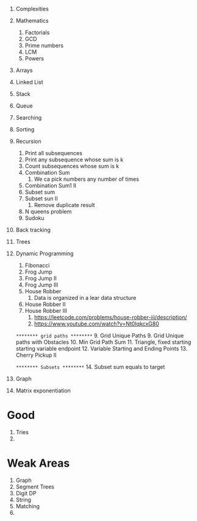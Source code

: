 

1. Complexities
2. Mathematics
   1. Factorials
   2. GCD
   3. Prime numbers
   4. LCM
   5. Powers
3. Arrays
4. Linked List
5. Stack
6. Queue
7. Searching
8. Sorting
9. Recursion
   1. Print all subsequences
   2. Print any subsequence whose sum is k
   3. Count subsequences whose sum is k
   4. Combination Sum
      1. We ca pick numbers any number of times
   5. Combination Sum1 II
   6. Subset sum
   7. Subset sun II
      1. Remove duplicate result
   8. N queens problem
   9. Sudoku
10. Back tracking
11. Trees
12. Dynamic Programming
    1. Fibonacci
    2. Frog Jump
    3. Frog Jump II
    4. Frog Jump III
    5. House Robber
       1. Data is organized in a lear data structure
    6. House Robber II
    7. House Robber III
       1. https://leetcode.com/problems/house-robber-iii/description/
       2. https://www.youtube.com/watch?v=Nt0IqkcxG80
    
    ```******** grid paths ********```
    9. Grid Unique Paths
    9. Grid Unique paths with Obstacles
    10. Min Grid Path Sum
    11. Triangle, fixed starting starting variable endpoint
    12. Variable Starting and Ending Points
    13. Cherry Pickup II

    ```******** Subsets ********```
    14. Subset sum equals to target
13. Graph
14. Matrix exponentiation

# Good

1. Tries
2. 

# Weak Areas

1. Graph
2. Segment Trees
3. Digit DP
4. String
5. Matching
6. 